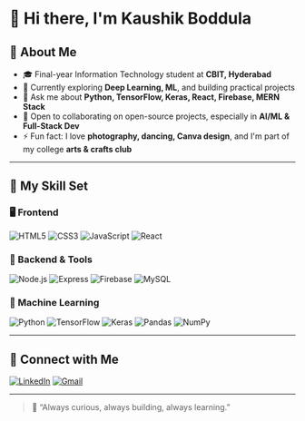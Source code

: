 # 👋 Hi there, I'm Kaushik Boddula

## 🎯 About Me

- 🎓 Final-year Information Technology student at **CBIT, Hyderabad**  
- 🌱 Currently exploring **Deep Learning, ML**, and building practical projects  
- 💬 Ask me about **Python, TensorFlow, Keras, React, Firebase, MERN Stack**  
- 👯 Open to collaborating on open-source projects, especially in **AI/ML & Full-Stack Dev**  
- ⚡ Fun fact: I love **photography, dancing, Canva design**, and I'm part of my college **arts & crafts club**

---

## 🧠 My Skill Set

### 🖥️ Frontend
![HTML5](https://img.shields.io/badge/-HTML5-E34F26?logo=html5&logoColor=white)
![CSS3](https://img.shields.io/badge/-CSS3-1572B6?logo=css3&logoColor=white)
![JavaScript](https://img.shields.io/badge/-JavaScript-F7DF1E?logo=javascript&logoColor=black)
![React](https://img.shields.io/badge/-React-61DAFB?logo=react&logoColor=black)

### 🧩 Backend & Tools
![Node.js](https://img.shields.io/badge/-Node.js-339933?logo=node.js&logoColor=white)
![Express](https://img.shields.io/badge/-Express.js-000000?logo=express&logoColor=white)
![Firebase](https://img.shields.io/badge/-Firebase-FFCA28?logo=firebase&logoColor=black)
![MySQL](https://img.shields.io/badge/-MySQL-4479A1?logo=mysql&logoColor=white)

### 🧪 Machine Learning
![Python](https://img.shields.io/badge/-Python-3776AB?logo=python&logoColor=white)
![TensorFlow](https://img.shields.io/badge/-TensorFlow-FF6F00?logo=tensorflow&logoColor=white)
![Keras](https://img.shields.io/badge/-Keras-D00000?logo=keras&logoColor=white)
![Pandas](https://img.shields.io/badge/-Pandas-150458?logo=pandas&logoColor=white)
![NumPy](https://img.shields.io/badge/-NumPy-013243?logo=numpy&logoColor=white)

---
## 🤝 Connect with Me

[![LinkedIn](https://img.shields.io/badge/-LinkedIn-0077B5?logo=linkedin&logoColor=white)](https://linkedin.com/in/kaushikboddula)
[![Gmail](https://img.shields.io/badge/-Gmail-D14836?logo=gmail&logoColor=white)](mailto:boddula.kaushik@gmail.com)

---

> 📌 “Always curious, always building, always learning.”

